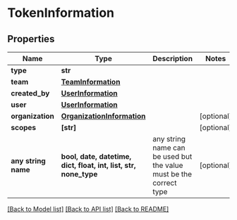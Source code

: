 # TokenInformation


## Properties
Name | Type | Description | Notes
------------ | ------------- | ------------- | -------------
**type** | **str** |  | 
**team** | [**TeamInformation**](TeamInformation.md) |  | 
**created_by** | [**UserInformation**](UserInformation.md) |  | 
**user** | [**UserInformation**](UserInformation.md) |  | 
**organization** | [**OrganizationInformation**](OrganizationInformation.md) |  | [optional] 
**scopes** | **[str]** |  | [optional] 
**any string name** | **bool, date, datetime, dict, float, int, list, str, none_type** | any string name can be used but the value must be the correct type | [optional]

[[Back to Model list]](../README.md#documentation-for-models) [[Back to API list]](../README.md#documentation-for-api-endpoints) [[Back to README]](../README.md)


